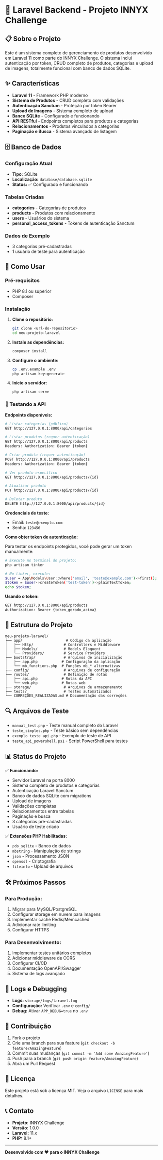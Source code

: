 # 🚀 Laravel Backend - Projeto INNYX Challenge

## 📋 Sobre o Projeto

Este é um sistema completo de gerenciamento de produtos desenvolvido em Laravel 11 como parte do INNYX Challenge. O sistema inclui autenticação por token, CRUD completo de produtos, categorias e upload de imagens, totalmente funcional com banco de dados SQLite.

## ✨ Características

- **Laravel 11** - Framework PHP moderno
- **Sistema de Produtos** - CRUD completo com validações
- **Autenticação Sanctum** - Proteção por token Bearer
- **Upload de Imagens** - Sistema completo de upload
- **Banco SQLite** - Configurado e funcionando
- **API RESTful** - Endpoints completos para produtos e categorias
- **Relacionamentos** - Produtos vinculados a categorias
- **Paginação e Busca** - Sistema avançado de listagem

## 🗄️ Banco de Dados

### Configuração Atual
- **Tipo:** SQLite
- **Localização:** `database/database.sqlite`
- **Status:** ✅ Configurado e funcionando

### Tabelas Criadas
- **categories** - Categorias de produtos
- **products** - Produtos com relacionamento
- **users** - Usuários do sistema
- **personal_access_tokens** - Tokens de autenticação Sanctum

### Dados de Exemplo
- 3 categorias pré-cadastradas
- 1 usuário de teste para autenticação

## 🚀 Como Usar

### Pré-requisitos
- PHP 8.1 ou superior
- Composer

### Instalação

1. **Clone o repositório:**
   ```bash
   git clone <url-do-repositorio>
   cd meu-projeto-laravel
   ```

2. **Instale as dependências:**
   ```bash
   composer install
   ```

3. **Configure o ambiente:**
   ```bash
   cp .env.example .env
   php artisan key:generate
   ```

4. **Inicie o servidor:**
   ```bash
   php artisan serve
   ```

### 🧪 Testando a API

**Endpoints disponíveis:**

```bash
# Listar categorias (público)
GET http://127.0.0.1:8000/api/categories

# Listar produtos (requer autenticação)
GET http://127.0.0.1:8000/api/products
Headers: Authorization: Bearer {token}

# Criar produto (requer autenticação)
POST http://127.0.0.1:8000/api/products
Headers: Authorization: Bearer {token}

# Ver produto específico
GET http://127.0.0.1:8000/api/products/{id}

# Atualizar produto
PUT http://127.0.0.1:8000/api/products/{id}

# Deletar produto
DELETE http://127.0.0.1:8000/api/products/{id}
```

**Credenciais de teste:**
- Email: `teste@exemplo.com`
- Senha: `123456`

**Como obter token de autenticação:**

Para testar os endpoints protegidos, você pode gerar um token manualmente:

```bash
# Execute no terminal do projeto:
php artisan tinker

# No tinker, execute:
$user = App\Models\User::where('email', 'teste@exemplo.com')->first();
$token = $user->createToken('test-token')->plainTextToken;
echo $token;
```

**Usando o token:**
```bash
GET http://127.0.0.1:8000/api/products
Authorization: Bearer {token_gerado_acima}
```

## 📁 Estrutura do Projeto

```
meu-projeto-laravel/
├── app/                    # Código da aplicação
│   ├── Http/              # Controllers e Middleware
│   ├── Models/            # Models Eloquent
│   └── Providers/         # Service Providers
├── bootstrap/             # Arquivos de inicialização
│   ├── app.php           # Configuração da aplicação
│   └── mb_functions.php  # Funções mb_* alternativas
├── config/                # Arquivos de configuração
├── routes/                # Definição de rotas
│   ├── api.php           # Rotas da API
│   └── web.php           # Rotas web
├── storage/               # Arquivos de armazenamento
├── tests/                 # Testes automatizados
└── CORREÇÕES_REALIZADAS.md # Documentação das correções
```

## 🔍 Arquivos de Teste

- `manual_test.php` - Teste manual completo do Laravel
- `teste_simples.php` - Teste básico sem dependências
- `exemplo_teste_api.php` - Exemplo de teste de API
- `teste_api_powershell.ps1` - Script PowerShell para testes

## 📊 Status do Projeto

✅ **Funcionando:**
- Servidor Laravel na porta 8000
- Sistema completo de produtos e categorias
- Autenticação Laravel Sanctum
- Banco de dados SQLite com migrations
- Upload de imagens
- Validações completas
- Relacionamentos entre tabelas
- Paginação e busca
- 3 categorias pré-cadastradas
- Usuário de teste criado

✅ **Extensões PHP Habilitadas:**
- `pdo_sqlite` - Banco de dados
- `mbstring` - Manipulação de strings
- `json` - Processamento JSON
- `openssl` - Criptografia
- `fileinfo` - Upload de arquivos

## 🛠️ Próximos Passos

### Para Produção:
1. Migrar para MySQL/PostgreSQL
2. Configurar storage em nuvem para imagens
3. Implementar cache Redis/Memcached
4. Adicionar rate limiting
5. Configurar HTTPS

### Para Desenvolvimento:
1. Implementar testes unitários completos
2. Adicionar middleware de CORS
3. Configurar CI/CD
4. Documentação OpenAPI/Swagger
5. Sistema de logs avançado

## 📝 Logs e Debugging

- **Logs:** `storage/logs/laravel.log`
- **Configuração:** Verificar `.env` e `config/`
- **Debug:** Ativar `APP_DEBUG=true` no `.env`

## 🤝 Contribuição

1. Fork o projeto
2. Crie uma branch para sua feature (`git checkout -b feature/AmazingFeature`)
3. Commit suas mudanças (`git commit -m 'Add some AmazingFeature'`)
4. Push para a branch (`git push origin feature/AmazingFeature`)
5. Abra um Pull Request

## 📄 Licença

Este projeto está sob a licença MIT. Veja o arquivo `LICENSE` para mais detalhes.

## 📞 Contato

- **Projeto:** INNYX Challenge
- **Versão:** 1.0.0
- **Laravel:** 11.x
- **PHP:** 8.1+

---

**Desenvolvido com ❤️ para o INNYX Challenge**